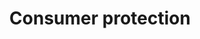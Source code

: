 ---
title: Consumer protection
longTitle: 'Consumer protection'
tags:
- gccommon
french:
- "[[Protection du consommateur]]"
usedFor:
- "[[Consumer education]]"
- "[[Consumer groups]]"
---